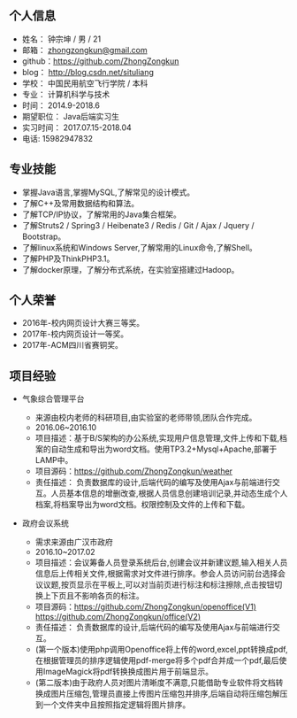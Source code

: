 ## 个人信息

+ 姓名： 钟宗坤 / 男 / 21
+ 邮箱： zhongzongkun@gmail.com
+ github：https://github.com/ZhongZongkun
+ blog： http://blog.csdn.net/situliang
+ 学校： 中国民用航空飞行学院 / 本科
+ 专业： 计算机科学与技术
+ 时间： 2014.9-2018.6
+ 期望职位： Java后端实习生
+ 实习时间： 2017.07.15-2018.04
+ 电话: 15982947832

## 专业技能
+ 掌握Java语言,掌握MySQL,了解常见的设计模式。
+ 了解C++及常用数据结构和算法。
+ 了解TCP/IP协议，了解常用的Java集合框架。
+ 了解Struts2 / Spring3 / Heibenate3 / Redis / Git /     Ajax / Jquery / Bootstrap。
+ 了解linux系统和Windows Server,了解常用的Linux命令,了解Shell。
+ 了解PHP及ThinkPHP3.1。
+ 了解docker原理，了解分布式系统，在实验室搭建过Hadoop。
## 个人荣誉
+ 2016年-校内网页设计大赛三等奖。
+ 2017年-校内网页设计一等奖。
+ 2017年-ACM四川省赛铜奖。

## 项目经验
+ 气象综合管理平台
    + 来源由校内老师的科研项目,由实验室的老师带领,团队合作完成。
    + 2016.06~2016.10
    + 项目描述：基于B/S架构的办公系统,实现用户信息管理,文件上传和下载,档案的自动生成和导出为word文档。使用TP3.2+Mysql+Apache,部署于LAMP中。
    + 项目源码：https://github.com/ZhongZongkun/weather
    + 责任描述：
负责数据库的设计,后端代码的编写及使用Ajax与前端进行交互。人员基本信息的增删改查,根据人员信息创建培训记录,并动态生成个人档案,将档案导出为word文档。权限控制及文件的上传和下载。

+ 政府会议系统 
    + 需求来源由广汉市政府
    + 2016.10~2017.02
    + 项目描述：会议筹备人员登录系统后台,创建会议并新建议题,输入相关人员信息后上传相关文件,根据需求对文件进行排序。参会人员访问前台选择会议议题,按页显示在平板上,可以对当前页进行标注和标注擦除,点击按钮切换上下页且不影响各页的标注。
    + 项目源码：https://github.com/ZhongZongkun/openoffice(V1) https://github.com/ZhongZongkun/office(V2)
    + 责任描述：
负责数据库的设计,后端代码的编写及使用Ajax与前端进行交互。
    + (第一个版本)使用php调用Openoffice将上传的word,excel,ppt转换成pdf,在根据管理员的排序逻辑使用pdf-merge将多个pdf合并成一个pdf,最后使用ImageMagick将pdf转换换成图片用于前端显示。
    + (第二版本)由于政府人员对图片清晰度不满意,只能借助专业软件将文档转换成图片压缩包,管理员直接上传图片压缩包并排序,后端自动将压缩包解压到一个文件夹中且按照指定逻辑将图片排序。

